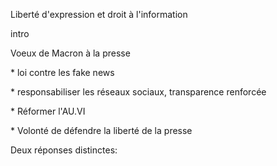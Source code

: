Liberté d'expression et droit à l'information



intro



Voeux de Macron à la presse



\* loi contre les fake news

\* responsabiliser les réseaux sociaux, transparence renforcée

\* Réformer l'AU.VI

\* Volonté de défendre la liberté de la presse



Deux réponses distinctes:

